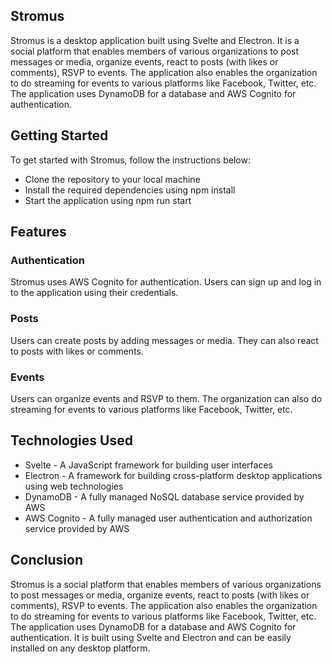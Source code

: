 ## Stromus
Stromus is a desktop application built using Svelte and Electron. It is a social platform that enables members of various organizations to post messages or media, organize events, react to posts (with likes or comments), RSVP to events. The application also enables the organization to do streaming for events to various platforms like Facebook, Twitter, etc. The application uses DynamoDB for a database and AWS Cognito for authentication.

## Getting Started
To get started with Stromus, follow the instructions below:

* Clone the repository to your local machine
* Install the required dependencies using npm install
* Start the application using npm run start

## Features

### Authentication
Stromus uses AWS Cognito for authentication. Users can sign up and log in to the application using their credentials.

### Posts
Users can create posts by adding messages or media. They can also react to posts with likes or comments.

### Events
Users can organize events and RSVP to them. The organization can also do streaming for events to various platforms like Facebook, Twitter, etc.

## Technologies Used
* Svelte - A JavaScript framework for building user interfaces
* Electron - A framework for building cross-platform desktop applications using web technologies
* DynamoDB - A fully managed NoSQL database service provided by AWS
* AWS Cognito - A fully managed user authentication and authorization service provided by AWS

## Conclusion
Stromus is a social platform that enables members of various organizations to post messages or media, organize events, react to posts (with likes or comments), RSVP to events. The application also enables the organization to do streaming for events to various platforms like Facebook, Twitter, etc. The application uses DynamoDB for a database and AWS Cognito for authentication. It is built using Svelte and Electron and can be easily installed on any desktop platform.
